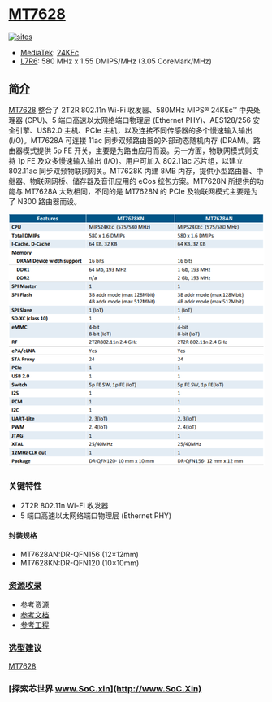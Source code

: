 ﻿# [MT7628](https://github.com/SoCXin/MT7628)

[![sites](http://182.61.61.133/link/resources/SoC.png)](http://www.SoC.Xin)

* [MediaTek](https://www.mediatek.com/): [24KEc](https://github.com/SoCXin/MIPS)
* [L7R6](https://github.com/SoCXin/Level): 580 MHz x 1.55 DMIPS/MHz (3.05 CoreMark/MHz)

## [简介](https://github.com/SoCXin/MT7628/wiki)

[MT7628](https://github.com/SoCXin/MT7628) 整合了 2T2R 802.11n Wi-Fi 收发器、580MHz MIPS® 24KEc™ 中央处理器 (CPU)、5 端口高速以太网络端口物理层 (Ethernet PHY)、AES128/256 安全引擎、USB2.0 主机、PCIe 主机，以及连接不同传感器的多个慢速输入输出 (I/O)。MT7628A 可连接 11ac 同步双频路由器的外部动态随机内存 (DRAM)。路由器模式提供 5p FE 开关，主要是为路由应用而设。另一方面，物联网模式则支持 1p FE 及众多慢速输入输出 (I/O)。用户可加入 802.11ac 芯片组，以建立 802.11ac 同步双频物联网网关。MT7628K 内建 8MB 内存，提供小型路由器、中继器、物联网网桥、储存器及音讯应用的 eCos 统包方案。MT7628N 所提供的功能与 MT7628A 大致相同，不同的是 MT7628N 的 PCIe 及物联网模式主要是为了 N300 路由器而设。

[![sites](docs/MT7628.png)](https://www.mediatek.cn/products/homeNetworking/mt7628k-n-a)

### 关键特性

* 2T2R 802.11n Wi-Fi 收发器
* 5 端口高速以太网络端口物理层 (Ethernet PHY)

#### 封装规格

* MT7628AN:DR-QFN156 (12×12mm)
* MT7628KN:DR-QFN120 (10×10mm)


### [资源收录](https://github.com/SoCXin)

* [参考资源](src/)
* [参考文档](docs/)
* [参考工程](project/)

### [选型建议](https://github.com/SoCXin)

[MT7628](https://github.com/SoCXin/MT7628)

### [探索芯世界 www.SoC.xin](http://www.SoC.Xin)
